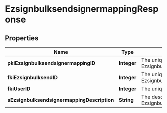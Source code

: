 

# EzsignbulksendsignermappingResponse

## Properties

Name | Type | Description | Notes
------------ | ------------- | ------------- | -------------
**pkiEzsignbulksendsignermappingID** | **Integer** | The unique ID of the Ezsignbulksendsignermapping | 
**fkiEzsignbulksendID** | **Integer** | The unique ID of the Ezsignbulksend | 
**fkiUserID** | **Integer** | The unique ID of the User |  [optional]
**sEzsignbulksendsignermappingDescription** | **String** | The description of the Ezsignbulksendsignermapping | 




